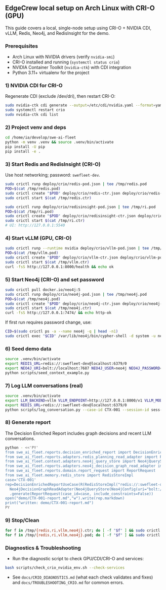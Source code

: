 ## EdgeCrew local setup on Arch Linux with CRI-O (GPU)

This guide covers a local, single-node setup using CRI-O + NVIDIA CDI, vLLM, Redis, Neo4j, and RedisInsight for the demo.

### Prerequisites
- Arch Linux with NVIDIA drivers (verify `nvidia-smi`)
- CRI-O installed and running (`systemctl status crio`)
- NVIDIA Container Toolkit (`nvidia-ctk`) with CDI integration
- Python 3.11+ virtualenv for the project

### 1) NVIDIA CDI for CRI-O
Regenerate CDI (exclude /dev/dri), then restart CRI-O:
```bash
sudo nvidia-ctk cdi generate --output=/etc/cdi/nvidia.yaml --format=yaml --csv.ignore-pattern '/dev/dri/.*'
sudo systemctl restart crio
sudo nvidia-ctk cdi list
```

### 2) Project venv and deps
```bash
cd /home/ia/develop/swe-ai-fleet
python -m venv .venv && source .venv/bin/activate
pip install -U pip
pip install -e .
```

### 3) Start Redis and RedisInsight (CRI-O)
Use host networking; password: `swefleet-dev`.
```bash
sudo crictl runp deploy/crio/redis-pod.json | tee /tmp/redis.pod
POD=$(cat /tmp/redis.pod)
sudo crictl create "$POD" deploy/crio/redis-ctr.json deploy/crio/redis-pod.json | tee /tmp/redis.ctr
sudo crictl start $(cat /tmp/redis.ctr)

sudo crictl runp deploy/crio/redisinsight-pod.json | tee /tmp/ri.pod
POD=$(cat /tmp/ri.pod)
sudo crictl create "$POD" deploy/crio/redisinsight-ctr.json deploy/crio/redisinsight-pod.json | tee /tmp/ri.ctr
sudo crictl start $(cat /tmp/ri.ctr)
# UI: http://127.0.0.1:5540
```

### 4) Start vLLM (GPU, CRI-O)
```bash
sudo crictl runp --runtime nvidia deploy/crio/vllm-pod.json | tee /tmp/vllm.pod
POD=$(cat /tmp/vllm.pod)
sudo crictl create "$POD" deploy/crio/vllm-ctr.json deploy/crio/vllm-pod.json | tee /tmp/vllm.ctr
sudo crictl start $(cat /tmp/vllm.ctr)
curl -fsS http://127.0.0.1:8000/health && echo ok
```

### 5) Start Neo4j (CRI-O) and set password
```bash
sudo crictl pull docker.io/neo4j:5
sudo crictl runp deploy/crio/neo4j-pod.json | tee /tmp/neo4j.pod
POD=$(cat /tmp/neo4j.pod)
sudo crictl create "$POD" deploy/crio/neo4j-ctr.json deploy/crio/neo4j-pod.json | tee /tmp/neo4j.ctr
sudo crictl start $(cat /tmp/neo4j.ctr)
curl -fsS http://127.0.0.1:7474/ && echo http-ok
```
If first run requires password change, use:
```bash
CID=$(sudo crictl ps -a --name neo4j -q | head -n1)
sudo crictl exec "$CID" /var/lib/neo4j/bin/cypher-shell -d system -u neo4j -p neo4j "ALTER CURRENT USER SET PASSWORD FROM 'neo4j' TO 'swefleet-dev'"
```

### 6) Seed demo data
```bash
source .venv/bin/activate
export REDIS_URL=redis://:swefleet-dev@localhost:6379/0
export NEO4J_URI=bolt://localhost:7687 NEO4J_USER=neo4j NEO4J_PASSWORD=swefleet-dev
python scripts/seed_context_example.py
```

### 7) Log LLM conversations (real)
```bash
source .venv/bin/activate
export LLM_BACKEND=vllm VLLM_ENDPOINT=http://127.0.0.1:8000/v1 VLLM_MODEL=TinyLlama/TinyLlama-1.1B-Chat-v1.0
export REDIS_URL=redis://:swefleet-dev@localhost:6379/0
python scripts/log_conversation.py --case-id CTX-001 --session-id sess-ctx-001-1 --role agent:dev-1 --task-id S1
```

### 8) Generate report
The Decision Enriched Report includes graph decisions and recent LLM conversations.
```bash
python - <<'PY'
from swe_ai_fleet.reports.decision_enriched_report import DecisionEnrichedReportUseCase
from swe_ai_fleet.reports.adapters.redis_planning_read_adapter import RedisPlanningReadAdapter as R
from swe_ai_fleet.context.adapters.neo4j_query_store import Neo4jQueryStore, Neo4jConfig
from swe_ai_fleet.reports.adapters.neo4j_decision_graph_read_adapter import Neo4jDecisionGraphReadAdapter
from swe_ai_fleet.reports.domain.report_request import ReportRequest
from swe_ai_fleet.memory.redis_store import RedisStoreImpl
case='CTX-001'
rep=DecisionEnrichedReportUseCase(R(RedisStoreImpl("redis://:swefleet-dev@localhost:6379/0").client),
  Neo4jDecisionGraphReadAdapter(Neo4jQueryStore(Neo4jConfig(uri="bolt://localhost:7687",user="neo4j",password="swefleet-dev"))))\
  .generate(ReportRequest(case_id=case, include_constraints=False))
open("demo/CTX-001-report.md","w").write(rep.markdown)
print("written: demo/CTX-001-report.md")
PY
```

### 9) Stop/Clean
```bash
for f in /tmp/{redis,ri,vllm,neo4j}.ctr; do [ -f "$f" ] && sudo crictl rm -f $(cat "$f"); done
for f in /tmp/{redis,ri,vllm,neo4j}.pod; do [ -f "$f" ] && sudo crictl rmp -f $(cat "$f"); done
```

### Diagnostics & Troubleshooting
- Run the diagnostic script to check GPU/CDI/CRI-O and services:
```bash
bash scripts/check_crio_nvidia_env.sh --check-services
```
- See `docs/CRIO_DIAGNOSTICS.md` (what each check validates and fixes) and `docs/TROUBLESHOOTING_CRIO.md` for common errors.


